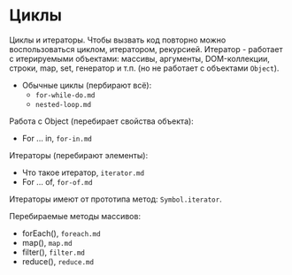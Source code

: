 # Циклы
Циклы и итераторы. Чтобы вызвать код повторно можно воспользоваться циклом, итератором, рекурсией. Итератор - работает с итерируемыми объектами: массивы, аргументы, DOM-коллекции, строки, map, set, генератор и т.п. (но не работает с объектами `Object`).

- Обычные циклы (пербирают всё):
  - `for-while-do.md`
  - `nested-loop.md`

Работа с Object (перебирает свойства объекта):
  - For ... in, `for-in.md`

Итераторы (перебирают элементы):
  - Что такое итератор, `iterator.md`
  - For ... of, `for-of.md`

Итераторы имеют от прототипа метод: `Symbol.iterator`.

Перебираемые методы массивов:
  - forEach(), `foreach.md`
  - map(), `map.md`
  - filter(), `filter.md`
  - reduce(), `reduce.md`